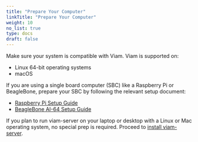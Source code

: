 ```yaml
---
title: "Prepare Your Computer"
linkTitle: "Prepare Your Computer"
weight: 10
no_list: true
type: docs
draft: false
---
```


Make sure your system is compatible with Viam.
Viam is supported on:

- Linux 64-bit operating systems
- macOS

If you are using a single board computer (SBC) like a Raspberry Pi or BeagleBone, prepare your SBC by following the relevant setup document:

- [Raspberry Pi Setup Guide](/installation/prepare/rpi-setup/)
- [BeagleBone AI-64 Setup Guide](/installation/prepare/beaglebone-install/)

If you plan to run viam-server on your laptop or desktop with a Linux or Mac operating system, no special prep is required.
Proceed to [install viam-server](/installation/install/).
